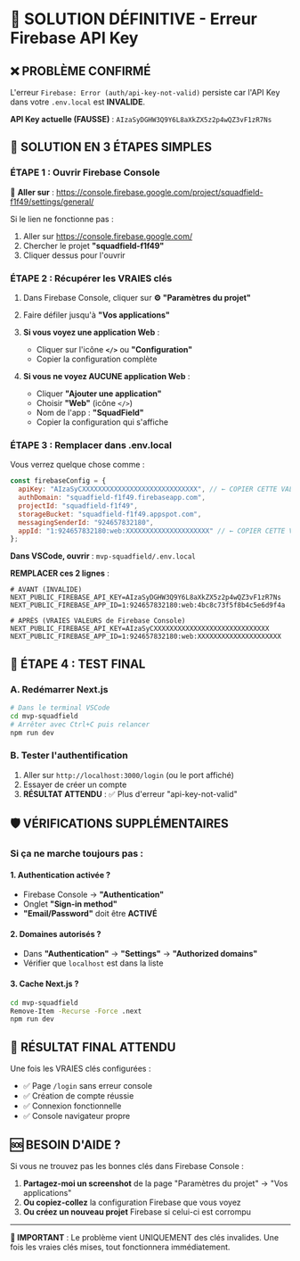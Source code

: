 # 🚨 SOLUTION DÉFINITIVE - Erreur Firebase API Key

## ❌ **PROBLÈME CONFIRMÉ**

L'erreur `Firebase: Error (auth/api-key-not-valid)` persiste car l'API Key dans votre `.env.local` est **INVALIDE**.

**API Key actuelle (FAUSSE)** : `AIzaSyDGHW3Q9Y6L8aXkZX5z2p4wQZ3vF1zR7Ns`

## 🎯 **SOLUTION EN 3 ÉTAPES SIMPLES**

### **ÉTAPE 1 : Ouvrir Firebase Console**

🔗 **Aller sur** : https://console.firebase.google.com/project/squadfield-f1f49/settings/general/

Si le lien ne fonctionne pas :
1. Aller sur https://console.firebase.google.com/
2. Chercher le projet **"squadfield-f1f49"**
3. Cliquer dessus pour l'ouvrir

### **ÉTAPE 2 : Récupérer les VRAIES clés**

1. Dans Firebase Console, cliquer sur **⚙️ "Paramètres du projet"**
2. Faire défiler jusqu'à **"Vos applications"**
3. **Si vous voyez une application Web** :
   - Cliquer sur l'icône **`</>`** ou **"Configuration"**
   - Copier la configuration complète

4. **Si vous ne voyez AUCUNE application Web** :
   - Cliquer **"Ajouter une application"**
   - Choisir **"Web"** (icône `</>`)
   - Nom de l'app : **"SquadField"**
   - Copier la configuration qui s'affiche

### **ÉTAPE 3 : Remplacer dans .env.local**

Vous verrez quelque chose comme :
```javascript
const firebaseConfig = {
  apiKey: "AIzaSyCXXXXXXXXXXXXXXXXXXXXXXXXXXXXX", // ← COPIER CETTE VALEUR
  authDomain: "squadfield-f1f49.firebaseapp.com",
  projectId: "squadfield-f1f49",
  storageBucket: "squadfield-f1f49.appspot.com",
  messagingSenderId: "924657832180",
  appId: "1:924657832180:web:XXXXXXXXXXXXXXXXXXXXX" // ← COPIER CETTE VALEUR
};
```

**Dans VSCode, ouvrir** : `mvp-squadfield/.env.local`

**REMPLACER ces 2 lignes** :
```env
# AVANT (INVALIDE)
NEXT_PUBLIC_FIREBASE_API_KEY=AIzaSyDGHW3Q9Y6L8aXkZX5z2p4wQZ3vF1zR7Ns
NEXT_PUBLIC_FIREBASE_APP_ID=1:924657832180:web:4bc8c73f5f8b4c5e6d9f4a

# APRÈS (VRAIES VALEURS de Firebase Console)
NEXT_PUBLIC_FIREBASE_API_KEY=AIzaSyCXXXXXXXXXXXXXXXXXXXXXXXXXXXXX
NEXT_PUBLIC_FIREBASE_APP_ID=1:924657832180:web:XXXXXXXXXXXXXXXXXXXXX
```

## 🔄 **ÉTAPE 4 : TEST FINAL**

### A. Redémarrer Next.js
```bash
# Dans le terminal VSCode
cd mvp-squadfield
# Arrêter avec Ctrl+C puis relancer
npm run dev
```

### B. Tester l'authentification
1. Aller sur `http://localhost:3000/login` (ou le port affiché)
2. Essayer de créer un compte
3. **RÉSULTAT ATTENDU** : ✅ Plus d'erreur "api-key-not-valid"

## 🛡️ **VÉRIFICATIONS SUPPLÉMENTAIRES**

### Si ça ne marche toujours pas :

#### 1. **Authentication activée ?**
- Firebase Console → **"Authentication"**
- Onglet **"Sign-in method"**
- **"Email/Password"** doit être **ACTIVÉ**

#### 2. **Domaines autorisés ?**
- Dans **"Authentication"** → **"Settings"** → **"Authorized domains"**
- Vérifier que `localhost` est dans la liste

#### 3. **Cache Next.js ?**
```bash
cd mvp-squadfield
Remove-Item -Recurse -Force .next
npm run dev
```

## 🎉 **RÉSULTAT FINAL ATTENDU**

Une fois les VRAIES clés configurées :
- ✅ Page `/login` sans erreur console
- ✅ Création de compte réussie
- ✅ Connexion fonctionnelle
- ✅ Console navigateur propre

## 🆘 **BESOIN D'AIDE ?**

Si vous ne trouvez pas les bonnes clés dans Firebase Console :

1. **Partagez-moi un screenshot** de la page "Paramètres du projet" → "Vos applications"
2. **Ou copiez-collez** la configuration Firebase que vous voyez
3. **Ou créez un nouveau projet** Firebase si celui-ci est corrompu

---

**🔴 IMPORTANT** : Le problème vient UNIQUEMENT des clés invalides. Une fois les vraies clés mises, tout fonctionnera immédiatement.
